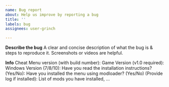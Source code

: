 ```yaml
---
name: Bug report
about: Help us improve by reporting a bug
title: ''
labels: bug
assignees: user-grinch

---
```


**Describe the bug**
A clear and concise description of what the bug is & steps to reproduce it. Screenshots or videos are helpful.

**Info**
Cheat Menu version (with build number):
Game Version (v1.0 required):
Windows Version (7/8/10):
Have you read the installation instructions? (Yes/No):
Have you installed the menu using modloader? (Yes/No) (Provide log if installed):
List of mods you have installed,
...
